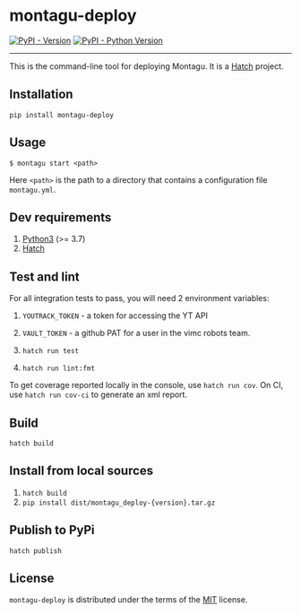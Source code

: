 # montagu-deploy

[![PyPI - Version](https://img.shields.io/pypi/v/montagu-deploy.svg)](https://pypi.org/project/montagu-deploy)
[![PyPI - Python Version](https://img.shields.io/pypi/pyversions/montagu-deploy.svg)](https://pypi.org/project/montagu-deploy)

-----

This is the command-line tool for deploying Montagu. It is a [Hatch](https://hatch.pypa.io/latest/install/) project.

## Installation

```console
pip install montagu-deploy
```

## Usage

```
$ montagu start <path>
```

Here `<path>` is the path to a directory that contains a configuration file `montagu.yml`.

## Dev requirements

1. [Python3](https://www.python.org/downloads/) (>= 3.7)
2. [Hatch](https://hatch.pypa.io/latest/install/)

## Test and lint

For all integration tests to pass, you will need 2 environment variables:
1. `YOUTRACK_TOKEN` - a token for accessing the YT API
2. `VAULT_TOKEN` - a github PAT for a user in the vimc robots team.

1. `hatch run test`
2. `hatch run lint:fmt`

To get coverage reported locally in the console, use `hatch run cov`. 
On CI, use `hatch run cov-ci` to generate an xml report.

## Build

```console
hatch build
```

## Install from local sources

1. `hatch build`
2. `pip install dist/montagu_deploy-{version}.tar.gz`

## Publish to PyPi

```console
hatch publish
```

## License

`montagu-deploy` is distributed under the terms of the [MIT](https://spdx.org/licenses/MIT.html) license.

